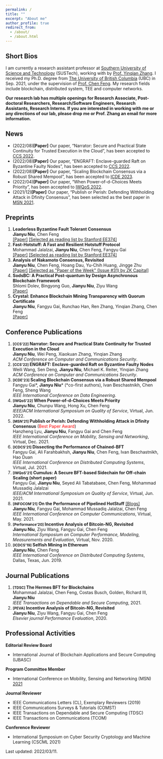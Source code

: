 ```yaml
---
permalink: /
title: ""
excerpt: "About me"
author_profile: true
redirect_from: 
  - /about/
  - /about.html
---
```


Short Bios
------
I am currently a research assistant professor at [Southern University of Science and Technology](https://www.sustech.edu.cn/en/) (SUSTech), working with by [Prof. Yinqian Zhang](https://yinqian.org/). I received my Ph.D. degree from [The University of British Columbia](https://ok.ubc.ca/) (UBC) in Sep. 2021, under the supervision of [Prof. Chen Feng](https://engineering.ok.ubc.ca/about/contact/chen-feng/). My research fields include blockchain, distributed system, TEE and computer networks. 


**Our research lab has multiple openings for Research Associate, Post-doctoral Researchers, Research/Software Engineers, Research Assistants, Research Interns. If you are interested in working with me or any directions of our lab, please drop me or Prof. Zhang an email for more information.**

News
------
- (2022/08)**[Paper]** Our paper, “Narrator: Secure and Practical State Continuity for Trusted Execution in the Cloud”, has been accepted to [CCS 2022](https://www.sigsac.org/ccs/CCS2022/).
- (2022/08)**[Paper]** Our paper, “ENGRAFT: Enclave-guarded Raft on Byzantine Faulty Nodes”, has been accepted to [CCS 2022](https://www.sigsac.org/ccs/CCS2022/).
- (2022/08)**[Paper]** Our paper, “Scaling Blockchain Consensus via a Robust Shared Mempool”, has been accepted to [ICDE 2023](https://icde2023.ics.uci.edu/).
- (2022/04)**[Paper]** Our paper, “When Power-of-d-Choices Meets Priority”, has been accepted to [IWQoS 2022](https://iwqos2022.ieee-iwqos.org/).
- (2021/12)**[Paper]** Our paper, “Publish or Perish: Defending Withholding Attack in Dfinity Consensus”, has been selected as the best paper in [MSN 2021](https://www.ieee-msn.org/2021/).

Preprints
------
1. **Leaderless Byzantine Fault Tolerant Consensus**  
**Jianyu Niu**, Chen Feng  
[[Paper]](https://arxiv.org/pdf/2012.01636.pdf) [[Selected as reading list by Stanford EE374]](http://web.stanford.edu/class/ee374/)
1. **Fast-Hotstuff: A Fast and Resilient Hotstuff Protocol**  
Mohammad Jalalzai, **Jianyu Niu**, Chen Feng, Fangyu Gai  
[[Paper]](https://arxiv.org/pdf/2010.11454.pdf) [[Selected as reading list by Stanford EE374]](http://web.stanford.edu/class/ee374/)
1. **Analysis of Nakamoto Consensus, Revisited**  
**Jianyu Niu**, Chen Feng, Hoang Dau, Yu-Chih Huang, Jingge Zhu  
[[Paper]](https://arxiv.org/pdf/1910.08510.pdf) [[Selected as "Paper of the Week" (Issue #31) by ZK Capital]](https://zkcapital.substack.com/p/this-week-in-blockchain-research-927?token=eyJ1c2VyX2lkIjoyNzY3MzU2LCJwb3N0X2lkIjoxNTI4MDcsIl8iOiIrK24rMCIsImlhdCI6MTYzMjQ0ODMxNCwiZXhwIjoxNjMyNDUxOTE0LCJpc3MiOiJwdWItNjQ0MSIsInN1YiI6InBvc3QtcmVhY3Rpb24ifQ.n361wEaWHTRxnXO63B-vNwv9mzFIUGk5qCs0q2yScJk)
1. **SodsBC: A Practical Post-quantum by Design Asynchronous Blockchain Framework**  
Shlomi Dolev, Bingyong Guo, **Jianyu Niu**, Ziyu Wang  
[[Paper]](https://eprint.iacr.org/2020/205.pdf)
1. **Crystal: Enhance Blockchain Mining Transparency with Quorum Certificate**  
**Jianyu Niu**, Fangyu Gai, Runchao Han, Ren Zhang, Yinqian Zhang, Chen Feng  
[[Paper]]()


Conference Publications
------
 1. **<small>[CCS'22]</small> Narrator: Secure and Practical State Continuity for Trusted Execution in the Cloud**  
**Jianyu Niu**, Wei Peng, Xiaokuan Zhang, Yinqian Zhang  
_ACM Conference on Computer and Communications Security_.
 1. **<small>[CCS'22]</small> ENGRAFT: Enclave-guarded Raft on Byzantine Faulty Nodes**  
Weili Wang, Sen Deng, **Jianyu Niu**, Michael K. Reiter, Yinqian Zhang  
_ACM Conference on Computer and Communications Security_.
 1. **<small>[ICDE'23]</small> Scaling Blockchain Consensus via a Robust Shared Mempool**  
Fangyu Gai*, **Jianyu Niu*** (*co-first authors), Ivan Beschastnikh, Chen Feng, Sheng Wang  
_IEEE International Conference on Data Engineering_.
1. **<small>[IWQoS'22]</small> When Power-of-d-Choices Meets Priority**  
**Jianyu Niu**, Chunpu Wang, Hong Xu, Chen Feng  
_IEEE/ACM International Symposium on Quality of Service_, Virtual, Jun. 2022.
1. **<small>[MSN'21]</small> Publish or Perish: Defending Withholding Attack in Dfinity Consensus**  (<font color=Red>Best Paper Award</font>)  
Hanzheng Lyu, **Jianyu Niu**, Fangyu Gai and Chen Feng   
_IEEE International Conference on Mobility, Sensing and Networking_, Virtual, Dec. 2021.  
1. **<small>[ICDCS'21]</small> Dissecting the Performance of Chained-BFT**  
Fangyu Gai, Ali Farahbakhsh, **Jianyu Niu**, Chen Feng, Ivan Beschastnikh, Hao Duan  
_IEEE International Conference on Distributed Computing Systems_, Virtual, Jul. 2021.
1. **<small>[IWQoS'21]</small> Cumulus: A Secure BFT-based Sidechain for Off-chain Scaling (short paper)**  
Fangyu Gai, **Jianyu Niu**, Seyed Ali Tabatabaee, Chen Feng, Mohammad Mussadiq Jalalzai  
_IEEE/ACM International Symposium on Quality of Service_, Virtual, Jun. 2021.
1. **<small>[INFOCOM'21]</small> On the Performance of Pipelined HotStuff**  [[Blogs]](https://salemal.medium.com/on-the-performance-of-pipelined-hotstuff-a8e468f66095)  
**Jianyu Niu**, Fangyu Gai, Mohammad Mussadiq Jalalzai, Chen Feng  
_IEEE International Conference on Computer Communications_, Virtual, May. 2021.
1. **<small>[Performance'20]</small> Incentive Analysis of Bitcoin-NG, Revisited**  
**Jianyu Niu**, Ziyu Wang, Fangyu Gai, Chen Feng  
_International Symposium on Computer Performance, Modeling, Measurements and Evaluation_, Virtual, Nov. 2020.
1. **<small>[ICDCS'19]</small> Selfish Mining in Ethereum**  
**Jianyu Niu**, Chen Feng  
_IEEE International Conference on Distributed Computing Systems_, Dallas, Texas, Jun. 2019.

Journal Publications
---
1. **<small>[TDSC]</small> The Hermes BFT for Blockchains**  
Mohammad Jalalzai, Chen Feng, Costas Busch, Golden, Richard III, **Jianyu Niu**  
_IEEE Transactions on Dependable and Secure Computing_, 2021.
1. **<small>[PEVA]</small> Incentive Analysis of Bitcoin-NG, Revisited**  
**Jianyu Niu**, Ziyu Wang, Fangyu Gai, Chen Feng  
_Elsevier journal Performance Evaluation_, 2020.

Professional Activities
-----
**Editorial Review Board**
- International Journal of Blockchain Applications and Secure Computing (IJBASC)

**Program Committee Member**
- International Conference on Mobility, Sensing and Networking (MSN) [2021](https://ieee-msn.org/2021/)

**Journal Reviewer**
- IEEE Communications Letters (CL), Exemplary Reviewers (2019)
- IEEE Communications Surveys & Tutorials (COMST)
- IEEE Transactions on Dependable and Secure Computing (TDSC)
- IEEE Transactions on Communications (TCOM)

**Conference Reviewer**
- International Symposium on Cyber Security Cryptology and Machine Learning (CSCML 2021)

Last updated: 2022/03/11.
